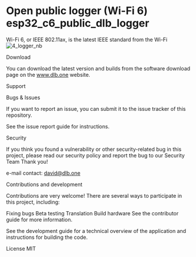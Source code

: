 # Open public logger (Wi-Fi 6) esp32_c6_public_dlb_logger
Wi-Fi 6, or IEEE 802.11ax, is the latest IEEE standard from the Wi-Fi
![4_logger_nb](https://github.com/dlb-David/esp32_c6_public_dlb_logger/assets/155914323/351669b2-de1f-4fd2-9047-72313b23a71d)

Download

You can download the latest version and builds from the software download page on the www.dlb.one website.

Support



Bugs & Issues

If you want to report an issue, you can submit it to the issue tracker of this repository.

See the issue report guide for instructions.

Security

If you think you found a vulnerability or other security-related bug in this project, please read our security policy and report the bug to our Security Team Thank you!

e-mail contact: david@dlb.one

Contributions and development

Contributions are very welcome! There are several ways to participate in this project, including:

Fixing bugs
Beta testing
Translation
Build hardware
See the contributor guide for more information.

See the development guide for a technical overview of the application and instructions for building the code.


License
MIT
